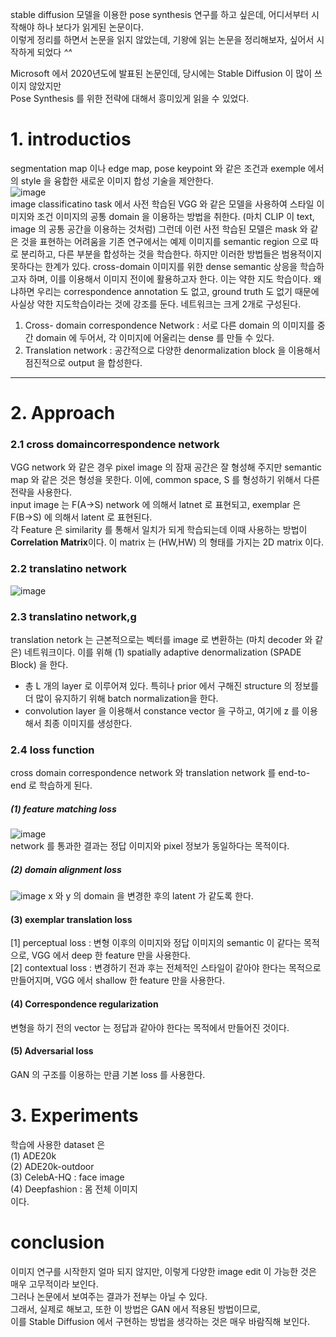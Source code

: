 stable diffusion 모델을 이용한 pose synthesis 연구를 하고 싶은데, 어디서부터 시작해야 하나 보다가 읽게된 논문이다.   
이렇게 정리를 하면서 논문을 읽지 않았는데, 기왕에 읽는 논문을 정리해보자, 싶어서 시작하게 되었다 *^^*   

Microsoft 에서 2020년도에 발표된 논문인데, 당시에는 Stable Diffusion 이 많이 쓰이지 않았지만   
Pose Synthesis 를 위한 전략에 대해서 흥미있게 읽을 수 있었다.

# 1. introductios
segmentation map 이나 edge map, pose keypoint 와 같은 조건과 exemple 에서의 style 을 융합한 새로운 이미지 합성 기술을 제안한다.   
![image](https://github.com/dreamyou070/PaperReview/assets/68425947/23e61d52-0816-450a-abf3-dc3293194ff0)   
image classificatino task 에서 사전 학습된 VGG 와 같은 모델을 사용하여 스타일 이미지와 조건 이미지의 공통 domain 을 이용하는 방법을 취한다. (마치 CLIP 이 text, image 의 공통 공간을 이용하는 것처럼) 그런데 이런 사전 학습된 모델은 mask 와 같은 것을 표현하는 어려움을 기존 연구에서는 예제 이미지를 semantic region 으로 따로 분리하고, 다른 부분을 합성하는 것을 학습한다. 하지만 이러한 방법들은 범용적이지 못하다는 한계가 있다. cross-domain 이미지를 위한 dense semantic 상응을 학습하고자 하며, 이를 이용해서 이미지 전이에 활용하고자 한다. 이는 약한 지도 학습이다. 왜냐하면 우리는 correspondence annotation 도 없고, ground truth 도 없기 때문에 사실상 약한 지도학습이라는 것에 강조를 둔다. 네트워크는 크게 2개로 구성된다.
1) Cross- domain correspondence Network : 서로 다른 domain 의 이미지를 중간 domain 에 두어서, 각 이미지에 어울리는 dense 를 만들 수 있다.
2) Translation network : 공간적으로 다양한 denormalization block 을 이용해서 점진적으로 output 을 합성한다. 
<hr/>   

# 2. Approach
### 2.1 cross domaincorrespondence network
VGG network 와 같은 경우 pixel image 의 잠재 공간은 잘 형성해 주지만 semantic map 와 같은 것은 형성을 못한다. 이에, common space, S 를 형성하기 위해서 다른 전략을 사용한다.   
input image 는 F(A→S) network 에 의해서 latnet 로 표현되고, exemplar 은 F(B→S) 에 의해서 latent 로 표현된다.   
각 Feature 은 similarity 를 통해서 일치가 되게 학습되는데 이때 사용하는 방법이 **Correlation Matrix**이다.
이 matrix 는 (HW,HW) 의 형태를 가지는 2D matrix 이다.   
### 2.2 translatino network   
![image](https://github.com/dreamyou070/PaperReview/assets/68425947/105fbeae-1663-4e20-9f4e-795d20b67394)   
### 2.3 translatino network,g   
translation netork 는 근본적으로는 벡터를 image 로 변환하는 (마치 decoder 와 같은) 네트워크이다. 이를 위해 (1) spatially adaptive denormalization (SPADE Block) 을 한다.
 - 총 L 개의 layer 로 이루어져 있다. 특히나 prior 에서 구해진 structure 의 정보를 더 많이 유지하기 위해 batch normalization을 한다.
 - convolution layer 을 이용해서 constance vector 을 구하고, 여기에 z 를 이용해서 최종 이미지를 생성한다.
### 2.4 loss function   
cross domain correspondence network 와 translation network 를 end-to-end 로 학습하게 된다.
##### (1) feature matching loss   
![image](https://github.com/dreamyou070/PaperReview/assets/68425947/736ca39c-8b88-45df-afcb-c9da382c58cf)   
network 를 통과한 결과는 정답 이미지와 pixel 정보가 동일하다는 목적이다.   
##### (2) domain alignment loss   
![image](https://github.com/dreamyou070/PaperReview/assets/68425947/f7bb9892-dcd3-41f0-9863-e53833b4e0ff)
x 와 y 의 domain 을 변경한 후의 latent 가 같도록 한다.   
#### (3) exemplar translation loss   
  [1] perceptual loss : 변형 이후의 이미지와 정답 이미지의 semantic 이 같다는 목적으로, VGG 에서 deep 한 feature 만을 사용한다.   
  [2] contextual loss : 변경하기 전과 후는 전체적인 스타일이 같아야 한다는 목적으로 만들어지며, VGG 에서 shallow 한 feature 만을 사용한다.   
#### (4) Correspondence regularization   
변형을 하기 전의 vector 는 정답과 같아야 한다는 목적에서 만들어진 것이다.
#### (5) Adversarial loss   
GAN 의 구조를 이용하는 만큼 기본 loss 를 사용한다.
   
# 3. Experiments   
학습에 사용한 dataset 은   
(1) ADE20k   
(2) ADE20k-outdoor   
(3) CelebA-HQ : face image   
(4) Deepfashion : 몸 전체 이미지   
이다.

# conclusion   
이미지 연구를 시작한지 얼마 되지 않지만, 이렇게 다양한 image edit 이 가능한 것은 매우 고무적이라 보인다.   
그러나 논문에서 보여주는 결과가 전부는 아닐 수 있다.   
그래서, 실제로 해보고, 또한 이 방법은 GAN  에서 적용된 방법이므로,   
이를 Stable Diffusion 에서 구현하는 방법을 생각하는 것은 매우 바람직해 보인다.













